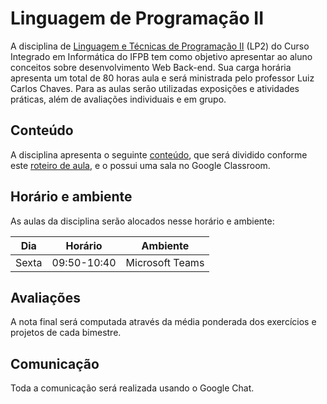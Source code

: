 # Linguagem de Programação II

A disciplina de [Linguagem e Técnicas de Programação II](/docs/plano-de-ensino.pdf) (LP2) do Curso Integrado em Informática do IFPB tem como objetivo apresentar ao aluno conceitos sobre desenvolvimento Web Back-end. Sua carga horária apresenta um total de 80 horas aula e será ministrada pelo professor Luiz Carlos Chaves. Para as aulas serão utilizadas exposições e atividades práticas, além de avaliações individuais e em grupo.

## Conteúdo

A disciplina apresenta o seguinte [conteúdo](/content), que será dividido conforme este [roteiro de aula](/classnote), e o possui uma sala no Google Classroom.

## Horário e ambiente

As aulas da disciplina serão alocados nesse horário e ambiente:

| Dia     | Horário     | Ambiente        |
| ------- | ----------- | --------------- |
| Sexta   | 09:50-10:40 | Microsoft Teams |

## Avaliações

A nota final será computada através da média ponderada dos exercícios e projetos de cada bimestre.

## Comunicação

Toda a comunicação será realizada usando o Google Chat.
